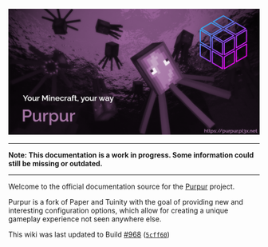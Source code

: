 <a href="https://purpur.pl3x.net"><img src="images/purpur.png" alt="Purpur header" width="1000"></a>

***
**Note: This documentation is a work in progress. Some information could still be missing or outdated.**
***  

Welcome to the official documentation source for the [Purpur](https://github.com/pl3xgaming/Purpur/) project.

Purpur is a fork of Paper and Tuinity with the goal of providing new and interesting configuration options, which allow for creating a unique gameplay experience not seen anywhere else.

This wiki was last updated to Build [#968](https://ci.pl3x.net/job/Purpur/968/) ([`5cff60`](https://github.com/pl3xgaming/Purpur/commit/5cff60))